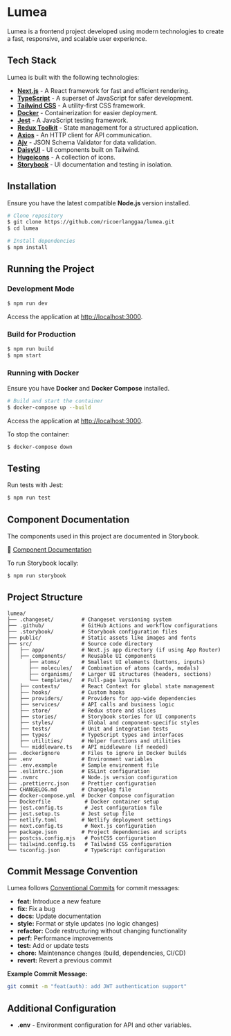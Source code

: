 # Lumea

Lumea is a frontend project developed using modern technologies to create a fast, responsive, and scalable user experience.

## Tech Stack

Lumea is built with the following technologies:

- **[Next.js](https://nextjs.org)** - A React framework for fast and efficient rendering.
- **[TypeScript](https://www.typescriptlang.org)** - A superset of JavaScript for safer development.
- **[Tailwind CSS](https://tailwindcss.com)** - A utility-first CSS framework.
- **[Docker](https://www.docker.com)** - Containerization for easier deployment.
- **[Jest](https://jestjs.io)** - A JavaScript testing framework.
- **[Redux Toolkit](https://redux-toolkit.js.org)** - State management for a structured application.
- **[Axios](https://axios-http.com)** - An HTTP client for API communication.
- **[Ajv](https://ajv.js.org)** - JSON Schema Validator for data validation.
- **[DaisyUI](https://daisyui.com)** - UI components built on Tailwind.
- **[Hugeicons](https://hugeicons.com)** - A collection of icons.
- **[Storybook](https://storybook.js.org)** - UI documentation and testing in isolation.

## Installation

Ensure you have the latest compatible **Node.js** version installed.

```sh
# Clone repository
$ git clone https://github.com/ricoerlanggaa/lumea.git
$ cd lumea

# Install dependencies
$ npm install
```

## Running the Project

### Development Mode
```sh
$ npm run dev
```
Access the application at [http://localhost:3000](http://localhost:3000).

### Build for Production
```sh
$ npm run build
$ npm start
```

### Running with Docker

Ensure you have **Docker** and **Docker Compose** installed.

```sh
# Build and start the container
$ docker-compose up --build
```
Access the application at [http://localhost:3000](http://localhost:3000).

To stop the container:
```sh
$ docker-compose down
```

## Testing

Run tests with Jest:
```sh
$ npm run test
```

## Component Documentation

The components used in this project are documented in Storybook.

🔗 [Component Documentation](https://lumea-ui.netlify.app)

To run Storybook locally:
```sh
$ npm run storybook
```

## Project Structure

```
lumea/
├── .changeset/         # Changeset versioning system
├── .github/            # GitHub Actions and workflow configurations
├── .storybook/         # Storybook configuration files
├── public/             # Static assets like images and fonts
├── src/                # Source code directory
│   ├── app/            # Next.js app directory (if using App Router)
│   ├── components/     # Reusable UI components
│      ├── atoms/       # Smallest UI elements (buttons, inputs)
│      ├── molecules/   # Combination of atoms (cards, modals)
│      ├── organisms/   # Larger UI structures (headers, sections)
│      └── templates/   # Full-page layouts
│   ├── contexts/       # React Context for global state management
│   ├── hooks/          # Custom hooks
│   ├── providers/      # Providers for app-wide dependencies
│   ├── services/       # API calls and business logic
│   ├── store/          # Redux store and slices
│   ├── stories/        # Storybook stories for UI components
│   ├── styles/         # Global and component-specific styles
│   ├── tests/          # Unit and integration tests
│   ├── types/          # TypeScript types and interfaces
│   ├── utilities/      # Helper functions and utilities
│   └── middleware.ts   # API middleware (if needed)
├── .dockerignore       # Files to ignore in Docker builds
├── .env                # Environment variables
├── .env.example        # Sample environment file
├── .eslintrc.json      # ESLint configuration
├── .nvmrc              # Node.js version configuration
├── .prettierrc.json    # Prettier configuration
├── CHANGELOG.md        # Changelog file
├── docker-compose.yml  # Docker Compose configuration
├── Dockerfile           # Docker container setup
├── jest.config.ts       # Jest configuration file
├── jest.setup.ts       # Jest setup file
├── netlify.toml        # Netlify deployment settings
├── next.config.ts       # Next.js configuration
├── package.json        # Project dependencies and scripts
├── postcss.config.mjs   # PostCSS configuration
├── tailwind.config.ts   # Tailwind CSS configuration
└── tsconfig.json        # TypeScript configuration
```

## Commit Message Convention

Lumea follows [Conventional Commits](https://www.conventionalcommits.org/en/v1.0.0/) for commit messages:

- **feat:** Introduce a new feature
- **fix:** Fix a bug
- **docs:** Update documentation
- **style:** Format or style updates (no logic changes)
- **refactor:** Code restructuring without changing functionality
- **perf:** Performance improvements
- **test:** Add or update tests
- **chore:** Maintenance changes (build, dependencies, CI/CD)
- **revert:** Revert a previous commit

**Example Commit Message:**
```sh
git commit -m "feat(auth): add JWT authentication support"
```

## Additional Configuration

- **.env** - Environment configuration for API and other variables.

